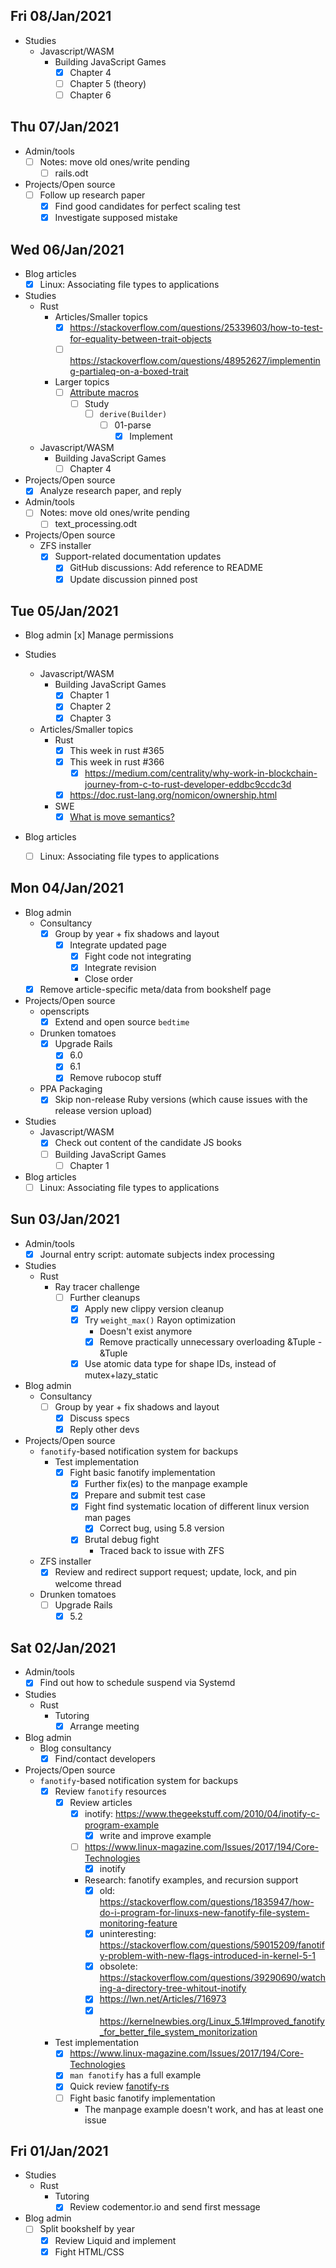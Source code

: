 ## Fri 08/Jan/2021

- Studies
  - Javascript/WASM
    - Building JavaScript Games
      - [x] Chapter 4
      - [ ] Chapter 5 (theory)
      - [ ] Chapter 6

## Thu 07/Jan/2021

- Admin/tools
  - [ ] Notes: move old ones/write pending
    - [ ] rails.odt

- Projects/Open source
  - [ ] Follow up research paper
    - [x] Find good candidates for perfect scaling test
    - [x] Investigate supposed mistake

## Wed 06/Jan/2021

- Blog articles
  - [x] Linux: Associating file types to applications

- Studies
  - Rust
    - Articles/Smaller topics
      - [x] https://stackoverflow.com/questions/25339603/how-to-test-for-equality-between-trait-objects
      - [ ] https://stackoverflow.com/questions/48952627/implementing-partialeq-on-a-boxed-trait
    - Larger topics
      - [ ] [Attribute macros](https://github.com/dtolnay/proc-macro-workshop)
        - [ ] Study
          - [ ] `derive(Builder)`
            - [ ] 01-parse
              - [x] Implement
  - Javascript/WASM
    - Building JavaScript Games
      - [ ] Chapter 4

- Projects/Open source
  - [x] Analyze research paper, and reply

- Admin/tools
  - [ ] Notes: move old ones/write pending
    - [ ] text_processing.odt

- Projects/Open source
  - ZFS installer
    - [x] Support-related documentation updates
      - [x] GitHub discussions: Add reference to README
      - [x] Update discussion pinned post

## Tue 05/Jan/2021

- Blog admin
  [x] Manage permissions

- Studies
  - Javascript/WASM
    - Building JavaScript Games
      - [x] Chapter 1
      - [x] Chapter 2
      - [x] Chapter 3
  - Articles/Smaller topics
    - Rust
      - [x] This week in rust #365
      - [x] This week in rust #366
        - [x] https://medium.com/centrality/why-work-in-blockchain-journey-from-c-to-rust-developer-eddbc9ccdc3d
      - [x] https://doc.rust-lang.org/nomicon/ownership.html
    - SWE
      - [x] [What is move semantics?](https://stackoverflow.com/questions/3106110/what-is-move-semantics)

- Blog articles
  - [ ] Linux: Associating file types to applications

## Mon 04/Jan/2021

- Blog admin
  - Consultancy
    - [x] Group by year + fix shadows and layout
      - [x] Integrate updated page
        - [x] Fight code not integrating
        - [x] Integrate revision
        - Close order
  - [x] Remove article-specific meta/data from bookshelf page

- Projects/Open source
  - openscripts
    - [x] Extend and open source `bedtime`
  - Drunken tomatoes
    - [x] Upgrade Rails
      - [x] 6.0
      - [x] 6.1
      - [x] Remove rubocop stuff
  - PPA Packaging
    - [x] Skip non-release Ruby versions (which cause issues with the release version upload)

- Studies
  - Javascript/WASM
    - [x] Check out content of the candidate JS books
    - [ ] Building JavaScript Games
      - [ ] Chapter 1

- Blog articles
  - [ ] Linux: Associating file types to applications

## Sun 03/Jan/2021

- Admin/tools
  - [x] Journal entry script: automate subjects index processing

- Studies
  - Rust
    - Ray tracer challenge
      - [ ] Further cleanups
        - [x] Apply new clippy version cleanup
        - [x] Try `weight_max()` Rayon optimization
          - Doesn't exist anymore
          - [x] Remove practically unnecessary overloading &Tuple - &Tuple
        - [x] Use atomic data type for shape IDs, instead of mutex+lazy_static

- Blog admin
  - Consultancy
    - [ ] Group by year + fix shadows and layout
      - [x] Discuss specs
      - [x] Reply other devs

- Projects/Open source
  - `fanotify`-based notification system for backups
    - Test implementation
      - [x] Fight basic fanotify implementation
        - [x] Further fix(es) to the manpage example
        - [x] Prepare and submit test case
        - [x] Fight find systematic location of different linux version man pages
          - [x] Correct bug, using 5.8 version
        - [x] Brutal debug fight
          - Traced back to issue with ZFS
  - ZFS installer
    - [x] Review and redirect support request; update, lock, and pin welcome thread
  - Drunken tomatoes
    - [ ] Upgrade Rails
      - [x] 5.2

## Sat 02/Jan/2021

- Admin/tools
  - [x] Find out how to schedule suspend via Systemd

- Studies
  - Rust
    - Tutoring
      - [x] Arrange meeting

- Blog admin
  - Blog consultancy
    - [x] Find/contact developers

- Projects/Open source
  - `fanotify`-based notification system for backups
    - [x] Review `fanotify` resources
      - [x] Review articles
        - [x] inotify: https://www.thegeekstuff.com/2010/04/inotify-c-program-example
          - [x] write and improve example
        - [ ] https://www.linux-magazine.com/Issues/2017/194/Core-Technologies
          - [x] inotify
        - Research: fanotify examples, and recursion support
          - [x] old: https://stackoverflow.com/questions/1835947/how-do-i-program-for-linuxs-new-fanotify-file-system-monitoring-feature
          - [x] uninteresting: https://stackoverflow.com/questions/59015209/fanotify-problem-with-new-flags-introduced-in-kernel-5-1
          - [x] obsolete: https://stackoverflow.com/questions/39290690/watching-a-directory-tree-whitout-inotify
          - [x] https://lwn.net/Articles/716973
          - [x] https://kernelnewbies.org/Linux_5.1#Improved_fanotify_for_better_file_system_monitorization
    - Test implementation
      - [x] https://www.linux-magazine.com/Issues/2017/194/Core-Technologies
      - [x] `man fanotify` has a full example
      - [x] Quick review [fanotify-rs](https://github.com/ZhangLei-cn/fanotify-rs)
      - [ ] Fight basic fanotify implementation
        - The manpage example doesn't work, and has at least one issue

## Fri 01/Jan/2021

- Studies
  - Rust
    - Tutoring
      - [x] Review codementor.io and send first message

- Blog admin
  - [ ] Split bookshelf by year
    - [x] Review Liquid and implement
    - [x] Fight HTML/CSS

